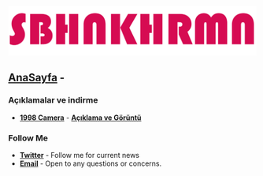 ![download](https://github.com/sbhnkhrmn/sbhnkhrmn.github.io/raw/master/ikonlar/ReadMe_Sbhnkhrmn.png)

## [**AnaSayfa**](https://sbhnkhrmn.github.io/) - 
### Açıklamalar ve indirme  
* [**1998 Camera**](https://github.com/sbhnkhrmn/sbhnkhrmn.github.io/raw/master/debs/com.sbhnkhrmn.1998cam.pro_1.6.9_iphoneos-arm.deb) - [**Açıklama ve Görüntü**](https://github.com/sbhnkhrmn/sbhnkhrmn.github.io/raw/master/depictions/com.sbhnkhrmn.1998cam.pro/index.html)

### Follow Me
* [**Twitter**](https://twitter.com/sbhnkhrmn) - Follow me for current news
* [**Email**](mailto:khrmn.sbhn@gmail.com) - Open to any questions or concerns.


